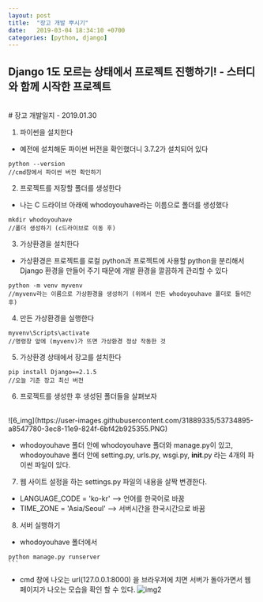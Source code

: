 ```yaml
---
layout: post
title:  "장고 개발 뿌시기"
date:   2019-03-04 18:34:10 +0700
categories: [python, django]
---
```


## Django 1도 모르는 상태에서 프로젝트 진행하기! - 스터디와 함께 시작한 프로젝트
<br>
# 장고 개발일지 - 2019.01.30

1. 파이썬을 설치한다
 * 예전에 설치해둔 파이썬 버전을 확인했더니 3.7.2가 설치되어 있다
~~~
python --version
//cmd창에서 파이썬 버전 확인하기
~~~

  2. 프로젝트를 저장할 폴더를 생성한다
* 나는 C 드라이브 아래에 whodoyouhave라는 이름으로 폴더를 생성했다
~~~
mkdir whodoyouhave
//폴더 생성하기 (c드라이브로 이동 후)
~~~
  3. 가상환경을 설치한다
* 가상환경은 프로젝트를 로컬 python과 프로젝트에 사용할 python을 분리해서 Django 환경을 만들어 주기 때문에 개발 환경을 깔끔하게 관리할 수 있다
~~~
python -m venv myvenv
//myvenv라는 이름으로 가상환경을 생성하기 (위에서 만든 whodoyouhave 폴더로 들어간 후)
~~~
  4. 만든 가상환경을 실행한다
~~~
myvenv\Scripts\activate
//명령창 앞에 (myvenv)가 뜨면 가상환경 정상 작동한 것
~~~
  5.  가상환경 상태에서 장고를 설치한다
~~~
pip install Django==2.1.5
//오늘 기준 장고 최신 버전
~~~
6.  프로젝트를 생성한 후 생성된 폴더들을 살펴보자
<br>
![6_img](https://user-images.githubusercontent.com/31889335/53734895-a8547780-3ec8-11e9-824f-6bf42b925355.PNG)

  * whodoyouhave 폴더 안에 whodoyouhave 폴더와 manage.py이 있고, whodoyouhave 폴더 안에 setting.py, urls.py, wsgi.py, ____init____.py 라는 4개의 파이썬 파일이 있다.
7. 웹 사이트 설정을 하는 settings.py 파일의 내용을 살짝 변경한다.
  * LANGUAGE_CODE = 'ko-kr' --> 언어를 한국어로 바꿈
  * TIME_ZONE = 'Asia/Seoul' --> 서버시간을 한국시간으로 바꿈
8. 서버 실행하기
  * whodoyouhave 폴더에서
  ~~~```
  python manage.py runserver
  ```
  ~~~
  * cmd 창에 나오는 url(127.0.0.1:8000) 을 브라우저에 치면 서버가 돌아가면서 웹 페이지가 나오는 모습을 확인 할 수 있다.
  ![img2](https://user-images.githubusercontent.com/31889335/53735089-3f213400-3ec9-11e9-8202-ba00f3a4a6cc.PNG)
